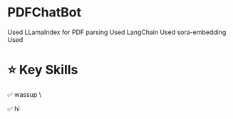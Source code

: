 # PDFChatBot
Used LLamaIndex for PDF parsing
Used LangChain
Used sora-embedding
Used 


# ⭐ Key Skills
✅ wassup \

✅ hi
